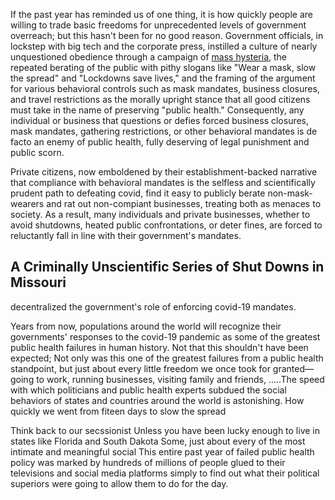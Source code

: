 
If the past year has reminded us of one thing, it is how quickly people are willing to trade basic freedoms for unprecedented levels of government overreach; but this hasn't been for no good reason. Government officials, in lockstep with big tech and the corporate press, instilled a culture of nearly unquestioned obedience through a campaign of [mass hysteria](https://www.mdpi.com/1660-4601/18/4/1376/htm?fbclid=IwAR3hKqZ614zBr9zHXBOuaxTA8Z0Dt9Hb-TxObCY3qdpCJFuqh_Mmh3jCdtQ), the repeated berating of the public with pithy slogans like "Wear a mask, slow the spread" and "Lockdowns save lives," and the framing of the argument for various behavioral controls such as mask mandates, business closures, and travel restrictions as the morally upright stance that all good citizens must take in the name of preserving "public health." Consequently, any individual or business that questions or defies forced business closures, mask mandates, gathering restrictions, or other behavioral mandates is de facto an enemy of public health, fully deserving of legal punishment and public scorn. 

Private citizens, now emboldened by their establishment-backed narrative that compliance with behavioral mandates is the selfless and scientifically prudent path to defeating covid, find it easy to publicly berate non-mask-wearers and rat out non-compiant businesses, treating both as menaces to society. As a result, many individuals and private businesses, whether to avoid shutdowns, heated public confrontations, or deter fines, are forced to reluctantly fall in line with their government's mandates.

## A Criminally Unscientific Series of Shut Downs in Missouri







decentralized the government's role of enforcing covid-19 mandates. 

Years from now, populations around the world will recognize their governments' responses to the covid-19 pandemic as some of the greatest public health failures in human history. Not that this shouldn't have been expected; Not only was this one of the greatest failures from a public health standpoint, but just about every little freedom we once took for granted&mdash; going to work, running businesses, visiting family and friends, .....The speed with which politicians and public health experts subdued the social behaviors of states and countries around the world is astonishing. How quickly we went from fiteen days to slow the spread

Think back to our secssionist Unless you have been lucky enough to live in states like Florida and South Dakota Some, just about every of the most intimate and meaningful social This entire past year of failed public health policy was marked by hundreds of millions of people glued to their televisions and social media platforms simply to find out what their political superiors were going to allow them to do for the day. 
